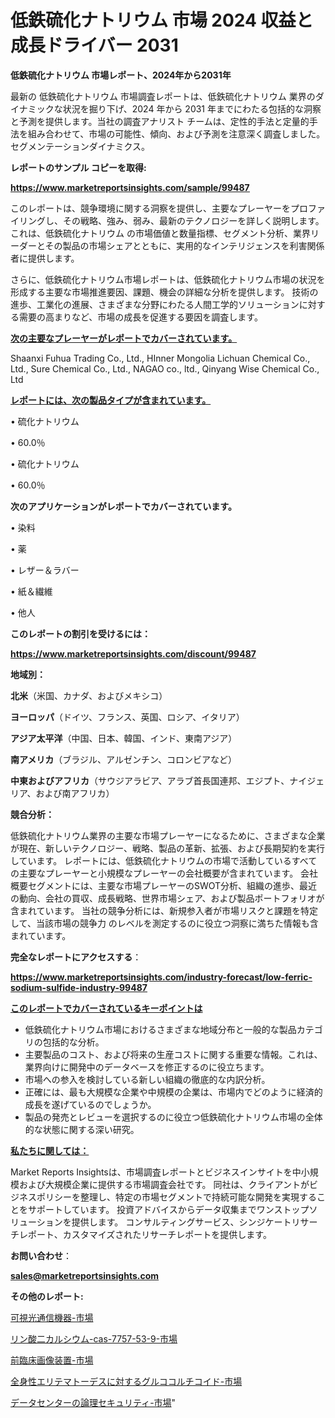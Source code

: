 # 低鉄硫化ナトリウム 市場 2024 収益と成長ドライバー 2031

<strong>低鉄硫化ナトリウム 市場レポート、2024年から2031年</strong>

最新の 低鉄硫化ナトリウム 市場調査レポートは、低鉄硫化ナトリウム 業界のダイナミックな状況を掘り下げ、2024 年から 2031 年までにわたる包括的な洞察と予測を提供します。当社の調査アナリスト チームは、定性的手法と定量的手法を組み合わせて、市場の可能性、傾向、および予測を注意深く調査しました。 セグメンテーションダイナミクス。



<strong>レポートのサンプル コピーを取得:</strong> <a href=https://www.marketreportsinsights.com/sample/99487>

<strong><u>https://www.marketreportsinsights.com/sample/99487</u></strong></a>

このレポートは、競争環境に関する洞察を提供し、主要なプレーヤーをプロファイリングし、その戦略、強み、弱み、最新のテクノロジーを詳しく説明します。 これは、低鉄硫化ナトリウム の市場価値と数量指標、セグメント分析、業界リーダーとその製品の市場シェアとともに、実用的なインテリジェンスを利害関係者に提供します。

さらに、低鉄硫化ナトリウム市場レポートは、低鉄硫化ナトリウム市場の状況を形成する主要な市場推進要因、課題、機会の詳細な分析を提供します。 技術の進歩、工業化の進展、さまざまな分野にわたる人間工学的ソリューションに対する需要の高まりなど、市場の成長を促進する要因を調査します。



<strong><u>次の主要なプレーヤーがレポートでカバーされています。</u></strong>

Shaanxi Fuhua Trading Co., Ltd., HInner Mongolia Lichuan Chemical Co., Ltd., Sure Chemical Co., Ltd., NAGAO co., ltd., Qinyang Wise Chemical Co., Ltd



<strong><u><b>レポートには、次の製品タイプが含まれています。</b></u></strong>

• 硫化ナトリウム

• 60.0％

• 硫化ナトリウム

• 60.0％



<strong><b>次のアプリケーションがレポートでカバーされています。</b></strong>

• 染料

• 薬

• レザー＆ラバー

• 紙＆繊維

• 他人



<strong><b>このレポートの割引を受けるには：</b></strong><a href=https://www.marketreportsinsights.com/discount/99487>

<strong><u>https://www.marketreportsinsights.com/discount/99487</u></strong></a>



<strong>地域別：</strong>



<strong>北米</strong>（米国、カナダ、およびメキシコ）



<strong>ヨーロッパ</strong>（ドイツ、フランス、英国、ロシア、イタリア）



<strong>アジア太平洋</strong>（中国、日本、韓国、インド、東南アジア）



<strong>南アメリカ</strong>（ブラジル、アルゼンチン、コロンビアなど）



<strong>中東およびアフリカ</strong>（サウジアラビア、アラブ首長国連邦、エジプト、ナイジェリア、および南アフリカ）



<strong>競合分析：</strong>

低鉄硫化ナトリウム業界の主要な市場プレーヤーになるために、さまざまな企業が現在、新しいテクノロジー、戦略、製品の革新、拡張、および長期契約を実行しています。 レポートには、低鉄硫化ナトリウムの市場で活動しているすべての主要なプレーヤーと小規模なプレーヤーの会社概要が含まれています。 会社概要セグメントには、主要な市場プレーヤーのSWOT分析、組織の進歩、最近の動向、会社の買収、成長戦略、世界市場シェア、および製品ポートフォリオが含まれています。 当社の競争分析には、新規参入者が市場リスクと課題を特定して、当該市場の競争力 のレベルを測定するのに役立つ洞察に満ちた情報も含まれています。



<strong>完全なレポートにアクセスする</strong>：

<a href=https://www.marketreportsinsights.com/industry-forecast/low-ferric-sodium-sulfide-industry-99487>

<strong><u>https://www.marketreportsinsights.com/industry-forecast/low-ferric-sodium-sulfide-industry-99487</u></strong></a>



<strong><u><b>このレポートでカバーされているキーポイントは</b></u></strong>
<ul>
  <li>低鉄硫化ナトリウム市場におけるさまざまな地域分布と一般的な製品カテゴリの包括的な分析。</li>
  <li>主要製品のコスト、および将来の生産コストに関する重要な情報。これは、業界向けに開発中のデータベースを修正するのに役立ちます。</li>
  <li>市場への参入を検討している新しい組織の徹底的な内訳分析。</li>
  <li>正確には、最も大規模な企業や中規模の企業は、市場内でどのように経済的成長を遂げているのでしょうか。</li>
  <li>製品の発売とレビューを選択するのに役立つ低鉄硫化ナトリウム市場の全体的な状態に関する深い研究。</li>
</ul>


<strong><u><b>私たちに関しては：</b></u></strong>

Market Reports Insightsは、市場調査レポートとビジネスインサイトを中小規模および大規模企業に提供する市場調査会社です。 同社は、クライアントがビジネスポリシーを整理し、特定の市場セグメントで持続可能な開発を実現することをサポートしています。 投資アドバイスからデータ収集までワンストップソリューションを提供します。 コンサルティングサービス、シンジケートリサーチレポート、カスタマイズされたリサーチレポートを提供します。



<strong><b>お問い合わせ</b></strong>：

<a href=mailto:sales@marketreportsinsights.com>

<strong><u>sales@marketreportsinsights.com</u></strong></a>



<strong>その他のレポート:</strong>

<a href=https://www.linkedin.com/pulse/可視光通信機器-市場-2023-最新の-cagr-および成長分析-2030-trend-titans-360-analysis-rzq8f/>可視光通信機器-市場</a>

<a href=https://www.linkedin.com/pulse/リン酸二カルシウム-cas-7757-53-9-市場-2023-競争分析と事業成長-karlf/>リン酸二カルシウム-cas-7757-53-9-市場</a>

<a href=https://www.linkedin.com/pulse/前臨床画像装置-市場-2023-年のダイナミクスとビジネストレンド-2030-pr-news-hub-hhcbf/>前臨床画像装置-市場</a>

<a href=https://www.linkedin.com/pulse/全身性エリテマトーデスに対するグルココルチコイド-市場-2023-swot-gpwdf/>全身性エリテマトーデスに対するグルココルチコイド-市場</a>

<a href=https://www.linkedin.com/pulse/データセンターの論理セキュリティ-市場-2023-推進要因と成長機会-2030-hh86f/>データセンターの論理セキュリティ-市場</a>"
